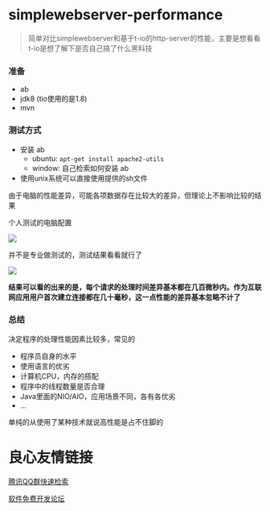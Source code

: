 # simplewebserver-performance

> 简单对比simplewebserver和基于t-io的http-server的性能，主要是想看看t-io是想了解下是否自己搞了什么黑科技

### 准备
- ab
- jdk8 (tio使用的是1.8)
- mvn

### 测试方式
- 安装 ab
  - ubuntu: `apt-get install apache2-utils`
  - window: 自己检索如何安装 ab
- 使用unix系统可以直接使用提供的sh文件

由于电脑的性能差异，可能各项数据存在比较大的差异，但理论上不影响比较的结果

个人测试的电脑配置

![](img/ubuntu-pc.png)

并不是专业做测试的，测试结果看看就行了

![](result/200000-100.png)

**结果可以看的出来的是，每个请求的处理时间差异基本都在几百微秒内。作为互联网应用用户首次建立连接都在几十毫秒，这一点性能的差异基本忽略不计了**

### 总结
决定程序的处理性能因素比较多，常见的
- 程序员自身的水平
- 使用语言的优劣
- 计算机CPU，内存的搭配
- 程序中的线程数量是否合理
- Java里面的NIO/AIO，应用场景不同，各有各优劣
- ...

单纯的从使用了某种技术就说高性能是占不住脚的

 # 良心友情链接

[腾讯QQ群快速检索](http://u.720life.cn/s/8cf73f7c)

[软件免费开发论坛](http://u.720life.cn/s/bbb01dc0)